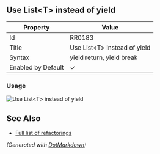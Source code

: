 ## Use List\<T> instead of yield

| Property           | Value                         |
| ------------------ | ----------------------------- |
| Id                 | RR0183                        |
| Title              | Use List\<T> instead of yield |
| Syntax             | yield return, yield break     |
| Enabled by Default | &#x2713;                      |

### Usage

![Use List\<T> instead of yield](../../images/refactorings/UseListInsteadOfYield.png)

## See Also

* [Full list of refactorings](Refactorings.md)


*\(Generated with [DotMarkdown](http://github.com/JosefPihrt/DotMarkdown)\)*
